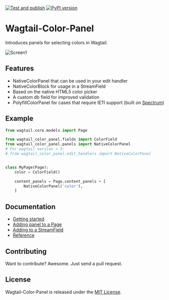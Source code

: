 [![Test and publish](https://github.com/marteinn/wagtail-color-panel/actions/workflows/main.yml/badge.svg)](https://github.com/marteinn/wagtail-color-panel/actions/workflows/main.yml) [![PyPI version](https://badge.fury.io/py/wagtail-color-panel.svg)](https://badge.fury.io/py/wagtail-color-panel)

# Wagtail-Color-Panel

Introduces panels for selecting colors in Wagtail.

![Screen1](https://raw.githubusercontent.com/marteinn/wagtail-color-panel/develop/img/img-in-streamfield.png)


## Features

- NativeColorPanel that can be used in your edit handler
- NativeColorBlock for usage in a StreamField
- Based on the native HTML5 color picker
- A custom db field for improved validation
- PolyfillColorPanel for cases that require IE11 support (built on [Spectrum](https://github.com/bgrins/spectrum))


## Example

```python
from wagtail.core.models import Page

from wagtail_color_panel.fields import ColorField
from wagtail_color_panel.panels import NativeColorPanel
# For wagtail version < 3:
# from wagtail_color_panel.edit_handlers import NativeColorPanel


class MyPage(Page):
    color = ColorField()

    content_panels = Page.content_panels + [
        NativeColorPanel('color'),
    ]
```


## Documentation

- [Getting started](./docs/1_getting_started.md)
- [Adding panel to a Page](./docs/2_adding_to_a_page.md)
- [Adding to a StreamField](./docs/3_adding_to_a_streamfield.md)
- [Reference](./docs/4_reference.md)

## Contributing

Want to contribute? Awesome. Just send a pull request.


## License

Wagtail-Color-Panel is released under the [MIT License](http://www.opensource.org/licenses/MIT).
